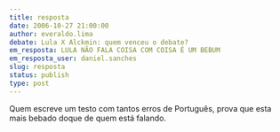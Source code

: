 ```yaml
---
title: resposta
date: 2006-10-27 21:00:00
author: everaldo.lima
debate: Lula X Alckmin: quem venceu o debate?
em_resposta: LULA NÃO FALA COISA COM COISA É UM BEBUM
em_resposta_user: daniel.sanches
slug: resposta
status: publish 
type: post
---
```


Quem escreve um testo com tantos erros de Português, prova que esta mais bebado doque de quem está falando.
